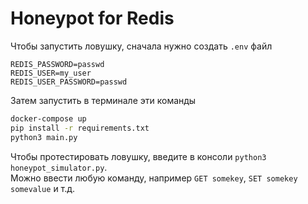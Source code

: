 # Honeypot for Redis

Чтобы запустить ловушку, сначала нужно создать `.env` файл
```.env
REDIS_PASSWORD=passwd
REDIS_USER=my_user
REDIS_USER_PASSWORD=passwd
```

Затем запустить в терминале эти команды
```sh
docker-compose up
pip install -r requirements.txt
python3 main.py
```
Чтобы протестировать ловушку, введите в консоли `python3 honeypot_simulator.py`. <br/> 
Можно ввести любую команду, например `GET somekey`, `SET somekey somevalue` и т.д.